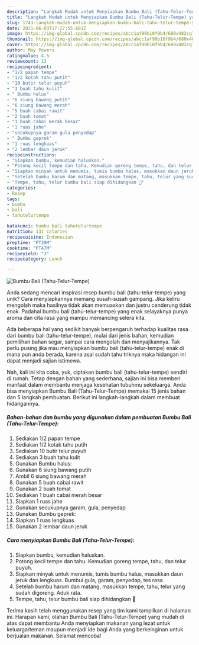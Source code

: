 ```yaml
---
description: "Langkah Mudah untuk Menyiapkan Bumbu Bali (Tahu-Telur-Tempe) yang Enak Banget"
title: "Langkah Mudah untuk Menyiapkan Bumbu Bali (Tahu-Telur-Tempe) yang Enak Banget"
slug: 1743-langkah-mudah-untuk-menyiapkan-bumbu-bali-tahu-telur-tempe-yang-enak-banget
date: 2021-06-03T17:27:55.681Z
image: https://img-global.cpcdn.com/recipes/abcc1af99b10f9b4/680x482cq70/bumbu-bali-tahu-telur-tempe-foto-resep-utama.jpg
thumbnail: https://img-global.cpcdn.com/recipes/abcc1af99b10f9b4/680x482cq70/bumbu-bali-tahu-telur-tempe-foto-resep-utama.jpg
cover: https://img-global.cpcdn.com/recipes/abcc1af99b10f9b4/680x482cq70/bumbu-bali-tahu-telur-tempe-foto-resep-utama.jpg
author: May Powers
ratingvalue: 4.5
reviewcount: 13
recipeingredient:
- "1/2 papan tempe"
- "1/2 kotak tahu putih"
- "10 butir telur puyuh"
- "3 buah tahu kulit"
- " Bumbu halus"
- "6 siung bawang putih"
- "6 siung bawang merah"
- "5 buah cabai rawit"
- "2 buah tomat"
- "1 buah cabai merah besar"
- "1 ruas jahe"
- "secukupnya garam gula penyedap"
- " Bumbu geprek"
- "1 ruas lengkuas"
- "2 lembar daun jeruk"
recipeinstructions:
- "Siapkan bumbu, kemudian haluskan."
- "Potong kecil tempe dan tahu. Kemudian goreng tempe, tahu, dan telur puyuh."
- "Siapkan minyak untuk menumis, tumis bumbu halus, masukkan daun jeruk dan lengkuas. Bumbui gula, garam, penyedap, tes rasa."
- "Setelah bumbu harum dan matang, masukkan tempe, tahu, telur yang sudah digoreng. Aduk rata."
- "Tempe, tahu, telur bumbu bali siap dihidangkan 🖤"
categories:
- Resep
tags:
- bumbu
- bali
- tahutelurtempe

katakunci: bumbu bali tahutelurtempe 
nutrition: 131 calories
recipecuisine: Indonesian
preptime: "PT39M"
cooktime: "PT47M"
recipeyield: "3"
recipecategory: Lunch

---
```



![Bumbu Bali (Tahu-Telur-Tempe)](https://img-global.cpcdn.com/recipes/abcc1af99b10f9b4/680x482cq70/bumbu-bali-tahu-telur-tempe-foto-resep-utama.jpg)

Anda sedang mencari inspirasi resep bumbu bali (tahu-telur-tempe) yang unik? Cara menyiapkannya memang susah-susah gampang. Jika keliru mengolah maka hasilnya tidak akan memuaskan dan justru cenderung tidak enak. Padahal bumbu bali (tahu-telur-tempe) yang enak selayaknya punya aroma dan cita rasa yang mampu memancing selera kita.

Ada beberapa hal yang sedikit banyak berpengaruh terhadap kualitas rasa dari bumbu bali (tahu-telur-tempe), mulai dari jenis bahan, kemudian pemilihan bahan segar, sampai cara mengolah dan menyajikannya. Tak perlu pusing jika mau menyiapkan bumbu bali (tahu-telur-tempe) enak di mana pun anda berada, karena asal sudah tahu triknya maka hidangan ini dapat menjadi sajian istimewa.




Nah, kali ini kita coba, yuk, ciptakan bumbu bali (tahu-telur-tempe) sendiri di rumah. Tetap dengan bahan yang sederhana, sajian ini bisa memberi manfaat dalam membantu menjaga kesehatan tubuhmu sekeluarga. Anda bisa menyiapkan Bumbu Bali (Tahu-Telur-Tempe) memakai 15 jenis bahan dan 5 langkah pembuatan. Berikut ini langkah-langkah dalam membuat hidangannya.

<!--inarticleads1-->

##### Bahan-bahan dan bumbu yang digunakan dalam pembuatan Bumbu Bali (Tahu-Telur-Tempe):

1. Sediakan 1/2 papan tempe
1. Sediakan 1/2 kotak tahu putih
1. Sediakan 10 butir telur puyuh
1. Sediakan 3 buah tahu kulit
1. Gunakan  Bumbu halus:
1. Gunakan 6 siung bawang putih
1. Ambil 6 siung bawang merah
1. Gunakan 5 buah cabai rawit
1. Gunakan 2 buah tomat
1. Sediakan 1 buah cabai merah besar
1. Siapkan 1 ruas jahe
1. Gunakan secukupnya garam, gula, penyedap
1. Gunakan  Bumbu geprek:
1. Siapkan 1 ruas lengkuas
1. Gunakan 2 lembar daun jeruk




<!--inarticleads2-->

##### Cara menyiapkan Bumbu Bali (Tahu-Telur-Tempe):

1. Siapkan bumbu, kemudian haluskan.
1. Potong kecil tempe dan tahu. Kemudian goreng tempe, tahu, dan telur puyuh.
1. Siapkan minyak untuk menumis, tumis bumbu halus, masukkan daun jeruk dan lengkuas. Bumbui gula, garam, penyedap, tes rasa.
1. Setelah bumbu harum dan matang, masukkan tempe, tahu, telur yang sudah digoreng. Aduk rata.
1. Tempe, tahu, telur bumbu bali siap dihidangkan 🖤




Terima kasih telah menggunakan resep yang tim kami tampilkan di halaman ini. Harapan kami, olahan Bumbu Bali (Tahu-Telur-Tempe) yang mudah di atas dapat membantu Anda menyiapkan makanan yang lezat untuk keluarga/teman maupun menjadi ide bagi Anda yang berkeinginan untuk berjualan makanan. Selamat mencoba!
